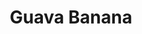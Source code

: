 ---
origin: Colombia
title: Guava Banana
price: 22.50
image_src: "../../assets/images/KOJI.png"
image_alt: coffee bag of guava Banana
---